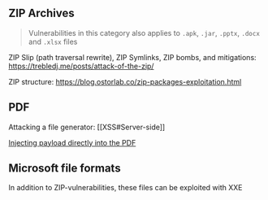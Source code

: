 ## ZIP Archives

> Vulnerabilities in this category also applies to `.apk`, `.jar`, `.pptx`, `.docx` and `.xlsx` files

ZIP Slip (path traversal rewrite), ZIP Symlinks, ZIP bombs, and mitigations: https://trebledj.me/posts/attack-of-the-zip/

ZIP structure: https://blog.ostorlab.co/zip-packages-exploitation.html
## PDF

Attacking a file generator: [[XSS#Server-side]]

[Injecting payload directly into the PDF](https://portswigger.net/research/portable-data-exfiltration)

## Microsoft file formats

In addition to ZIP-vulnerabilities, these files can be exploited with XXE